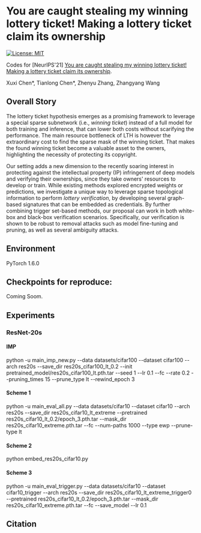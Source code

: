 # You are caught stealing my winning lottery ticket! Making a lottery ticket claim its ownership

[![License: MIT](https://img.shields.io/badge/License-MIT-green.svg)](https://opensource.org/licenses/MIT)

Codes for [NeurIPS'21] [You are caught stealing my winning lottery ticket! Making a lottery ticket claim its ownership]().

Xuxi Chen*, Tianlong Chen*, Zhenyu Zhang, Zhangyang Wang

## Overall Story

The lottery ticket hypothesis emerges as a promising framework to leverage a special sparse subnetwork (i.e., *winning ticket*) instead of a full model for both training and inference, that can lower both costs without scarifying the performance. The main resource bottleneck of LTH is however the extraordinary cost to find the sparse mask of the winning ticket. That makes the found winning ticket become a valuable asset to the owners, highlighting the necessity of protecting its copyright. 

Our setting adds a new dimension to the recently soaring interest in protecting against the intellectual property (IP) infringement of deep models and verifying their ownerships, since they take owners' resources to develop or train. While existing methods explored encrypted weights or predictions, we investigate a unique way to leverage sparse topological information to perform *lottery verification*, by developing several graph-based signatures that can be embedded as credentials. By further combining trigger set-based methods, our proposal can work in both white-box and black-box verification scenarios. Specifically, our verification is shown to be robust to removal attacks such as model fine-tuning and pruning, as well as several ambiguity attacks.

## Environment
PyTorch 1.6.0

## Checkpoints for reproduce: 

Coming Soom. 

## Experiments

### ResNet-20s
#### IMP
python -u main_imp_new.py --data datasets/cifar100 --dataset cifar100 --arch res20s --save_dir res20s_cifar100_lt_0.2 --init pretrained_model/res20s_cifar100_lt.pth.tar --seed 1 --lr 0.1 --fc --rate 0.2 --pruning_times 15 --prune_type lt --rewind_epoch 3 

#### Scheme 1
python -u main_eval_all.py --data datasets/cifar10 --dataset cifar10 --arch res20s --save_dir res20s_cifar10_lt_extreme --pretrained res20s_cifar10_lt_0.2/epoch_3.pth.tar --mask_dir res20s_cifar10_extreme.pth.tar --fc --num-paths 1000 --type ewp --prune-type lt

#### Scheme 2 
python embed_res20s_cifar10.py

#### Scheme 3 
python -u main_eval_trigger.py --data datasets/cifar10 --dataset cifar10_trigger --arch res20s --save_dir res20s_cifar10_lt_extreme_trigger0 --pretrained res20s_cifar10_lt_0.2/epoch_3.pth.tar --mask_dir res20s_cifar10_extreme.pth.tar --fc --save_model --lr 0.1 


## Citation
```
```
